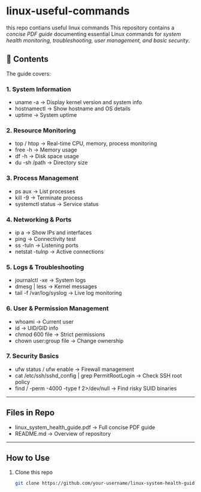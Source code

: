 # linux-useful-commands
this repo contians useful linux commands 
This repository contains a *concise PDF guide* documenting essential Linux commands for *system health monitoring, troubleshooting, user management, and basic security*.

## 📖 Contents
The guide covers:

### 1. System Information
- uname -a → Display kernel version and system info  
- hostnamectl → Show hostname and OS details  
- uptime → System uptime  

### 2. Resource Monitoring
- top / htop → Real-time CPU, memory, process monitoring  
- free -h → Memory usage  
- df -h → Disk space usage  
- du -sh /path → Directory size  

### 3. Process Management
- ps aux → List processes  
- kill -9 <PID> → Terminate process  
- systemctl status <service> → Service status  

### 4. Networking & Ports
- ip a → Show IPs and interfaces  
- ping <host> → Connectivity test  
- ss -tuln → Listening ports  
- netstat -tulnp → Active connections  

### 5. Logs & Troubleshooting
- journalctl -xe → System logs  
- dmesg | less → Kernel messages  
- tail -f /var/log/syslog → Live log monitoring  

### 6. User & Permission Management
- whoami → Current user  
- id → UID/GID info  
- chmod 600 file → Strict permissions  
- chown user:group file → Change ownership  

### 7. Security Basics
- ufw status / ufw enable → Firewall management  
- cat /etc/ssh/sshd_config | grep PermitRootLogin → Check SSH root policy  
- find / -perm -4000 -type f 2>/dev/null → Find risky SUID binaries  

---

## Files in Repo
- linux_system_health_guide.pdf → Full concise PDF guide  
- README.md → Overview of repository  

---

## How to Use
1. Clone this repo  
   ```bash
   git clone https://github.com/your-username/linux-system-health-guide.git
